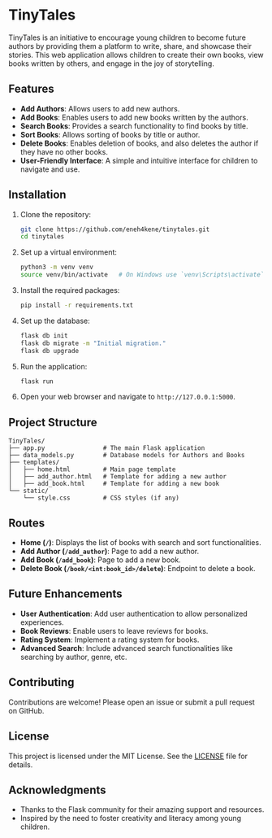 # TinyTales

TinyTales is an initiative to encourage young children to become future authors by providing them a platform to write, share, and showcase their stories. This web application allows children to create their own books, view books written by others, and engage in the joy of storytelling.

## Features

- **Add Authors**: Allows users to add new authors.
- **Add Books**: Enables users to add new books written by the authors.
- **Search Books**: Provides a search functionality to find books by title.
- **Sort Books**: Allows sorting of books by title or author.
- **Delete Books**: Enables deletion of books, and also deletes the author if they have no other books.
- **User-Friendly Interface**: A simple and intuitive interface for children to navigate and use.

## Installation

1. Clone the repository:
    ```bash
    git clone https://github.com/eneh4kene/tinytales.git
    cd tinytales
    ```

2. Set up a virtual environment:
    ```bash
    python3 -m venv venv
    source venv/bin/activate   # On Windows use `venv\Scripts\activate`
    ```

3. Install the required packages:
    ```bash
    pip install -r requirements.txt
    ```

4. Set up the database:
    ```bash
    flask db init
    flask db migrate -m "Initial migration."
    flask db upgrade
    ```

5. Run the application:
    ```bash
    flask run
    ```

6. Open your web browser and navigate to `http://127.0.0.1:5000`.

## Project Structure

```
TinyTales/
├── app.py                # The main Flask application
├── data_models.py        # Database models for Authors and Books
├── templates/
│   ├── home.html         # Main page template
│   ├── add_author.html   # Template for adding a new author
│   ├── add_book.html     # Template for adding a new book
└── static/
    └── style.css         # CSS styles (if any)
```

## Routes

- **Home (`/`)**: Displays the list of books with search and sort functionalities.
- **Add Author (`/add_author`)**: Page to add a new author.
- **Add Book (`/add_book`)**: Page to add a new book.
- **Delete Book (`/book/<int:book_id>/delete`)**: Endpoint to delete a book.

## Future Enhancements

- **User Authentication**: Add user authentication to allow personalized experiences.
- **Book Reviews**: Enable users to leave reviews for books.
- **Rating System**: Implement a rating system for books.
- **Advanced Search**: Include advanced search functionalities like searching by author, genre, etc.

## Contributing

Contributions are welcome! Please open an issue or submit a pull request on GitHub.

## License

This project is licensed under the MIT License. See the [LICENSE](LICENSE) file for details.

## Acknowledgments

- Thanks to the Flask community for their amazing support and resources.
- Inspired by the need to foster creativity and literacy among young children.
